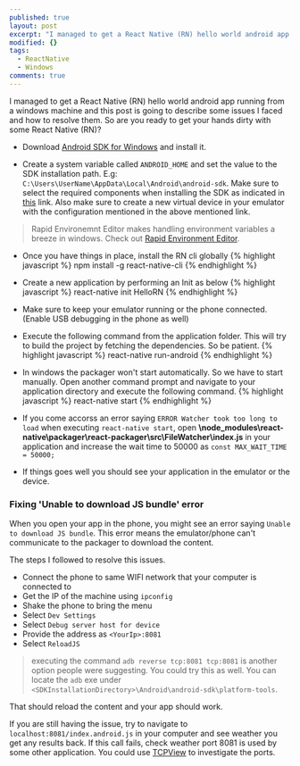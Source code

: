 ```yaml
---
published: true
layout: post
excerpt: "I managed to get a React Native (RN) hello world android app running in the android emulator on my windows machine and this post is going to describe some issues I faced and how solved those. So are you ready to get your hands dirty with some React Native (RN)?"
modified: {}
tags: 
  - ReactNative
  - Windows
comments: true
---
```



I managed to get a React Native (RN) hello world android app running from a windows machine and this post is going to describe some issues I faced and how to resolve them. So are you ready to get your hands dirty with some React Native (RN)?

- Download [Android SDK for Windows](http://developer.android.com/sdk/index.html#Other) and install it.

- Create a system variable called `ANDROID_HOME` and set the value to the SDK installation path. E.g: `C:\Users\UserName\AppData\Local\Android\android-sdk`. 
Make sure to select the required components when installing the SDK as indicated in [this](https://facebook.github.io/react-native/docs/android-setup.html) link. Also make sure to create a new virtual device in your emulator with the configuration mentioned in the above mentioned link. 

>Rapid Environemnt Editor makes handling environment variables a breeze in windows. Check out [Rapid Environment Editor](http://www.rapidee.com/en/about).

- Once you have things in place, install the RN cli globally
{% highlight javascript %}
npm install -g react-native-cli
{% endhighlight %}

- Create a new application by performing an Init as below
{% highlight javascript %}
react-native init HelloRN
{% endhighlight %}

- Make sure to keep your emulator running or the phone connected. (Enable USB debugging in the phone as well)

- Execute the following command from the application folder. This will try to build the project by fetching the dependencies. So be patient.
{% highlight javascript %}
react-native run-android
{% endhighlight %}

- In windows the packager won't start automatically. So we have to start manually. Open another command prompt and navigate to your application directory and execute the following command.
{% highlight javascript %}
react-native start
{% endhighlight %}

 - If you come accorss an error saying `ERROR Watcher took too long to load` when executing `react-native start`, open **\node_modules\react-native\packager\react-packager\src\FileWatcher\index.js** in your application and increase the wait time to 50000 as `const MAX_WAIT_TIME = 50000;`

- If things goes well you should see your application in the emulator or the device.

### Fixing 'Unable to download JS bundle' error 
When you open your app in the phone, you might see an error saying `Unable to download JS bundle`. This error means the emulator/phone can't communicate to the packager to download the content.

The steps I followed to resolve this issues.

- Connect the phone to same WIFI network that your computer is connected to
- Get the IP of the machine using `ipconfig`
- Shake the phone to bring the menu
- Select `Dev Settings`
- Select `Debug server host for device`
- Provide the address as `<YourIp>:8081`
- Select `ReloadJS`


> executing the command `adb reverse tcp:8081 tcp:8081` is another option people were suggesting. You could try this as well. You can locate the `adb` exe under `<SDKInstallationDirectory>\Android\android-sdk\platform-tools`.

That should reload the content and your app should work.

If you are still having the issue, try to navigate to `localhost:8081/index.android.js` in your computer and see weather you get any results back. If this call fails, check weather port 8081 is used by some other application. You could use [TCPView](https://technet.microsoft.com/en-us/sysinternals/tcpview.aspx) to investigate the ports.
